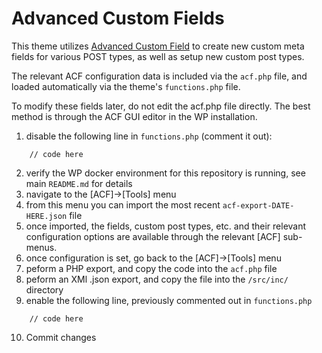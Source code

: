 # Advanced Custom Fields

This theme utilizes [Advanced Custom Field](https://www.advancedcustomfields.com/) to create new custom meta fields for various POST types, as well as setup new custom post types.

The relevant ACF configuration data is included via the `acf.php` file, and loaded automatically via the theme's `functions.php` file.

To modify these fields later, do not edit the acf.php file directly. The best method is through the ACF GUI editor in the WP installation.

1. disable the following line in `functions.php` (comment it out):
```
    // code here
```
2. verify the WP docker environment for this repository is running, see main `README.md` for details
3. navigate to the [ACF]->[Tools] menu
4. from this menu you can import the most recent `acf-export-DATE-HERE.json` file
5. once imported, the fields, custom post types, etc. and their relevant configuration options are available through the relevant [ACF] sub-menus.
6. once configuration is set, go back to the [ACF]->[Tools] menu
7. peform a PHP export, and copy the code into the `acf.php` file
8. peform an XMl .json export, and copy the file into the `/src/inc/` directory
9. enable the following line, previously commented out in `functions.php`
```
    // code here
```
10. Commit changes

